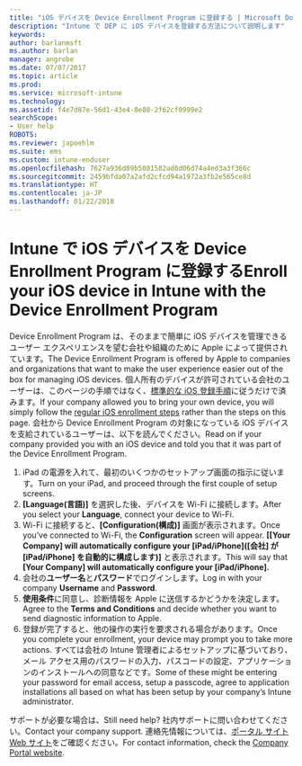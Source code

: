 ```yaml
---
title: "iOS デバイスを Device Enrollment Program に登録する | Microsoft Docs"
description: "Intune で DEP に iOS デバイスを登録する方法について説明します"
keywords: 
author: barlanmsft
ms.author: barlan
manager: angrobe
ms.date: 07/07/2017
ms.topic: article
ms.prod: 
ms.service: microsoft-intune
ms.technology: 
ms.assetid: f4e7d87e-56d1-43e4-8e88-2f62cf0999e2
searchScope:
- User help
ROBOTS: 
ms.reviewer: japoehlm
ms.suite: ems
ms.custom: intune-enduser
ms.openlocfilehash: 7627a936d89b5081582ad8d06d74a4ed3a3f366c
ms.sourcegitcommit: 2459bfda07a2afd2cfcd94a1972a3fb2e565ce8d
ms.translationtype: HT
ms.contentlocale: ja-JP
ms.lasthandoff: 01/22/2018
---
```

# <a name="enroll-your-ios-device-in-intune-with-the-device-enrollment-program"></a><span data-ttu-id="3bd85-103">Intune で iOS デバイスを Device Enrollment Program に登録する</span><span class="sxs-lookup"><span data-stu-id="3bd85-103">Enroll your iOS device in Intune with the Device Enrollment Program</span></span>

<span data-ttu-id="3bd85-104">Device Enrollment Program は、そのままで簡単に iOS デバイスを管理できるユーザー エクスペリエンスを望む会社や組織のために Apple によって提供されています。</span><span class="sxs-lookup"><span data-stu-id="3bd85-104">The Device Enrollment Program is offered by Apple to companies and organizations that want to make the user experience easier out of the box for managing iOS devices.</span></span> <span data-ttu-id="3bd85-105">個人所有のデバイスが許可されている会社のユーザーは、このページの手順ではなく、[標準的な iOS 登録手順](enroll-your-device-in-intune-ios.md)に従うだけで済みます。</span><span class="sxs-lookup"><span data-stu-id="3bd85-105">If your company allowed you to bring your own device, you will simply follow the [regular iOS enrollment steps](enroll-your-device-in-intune-ios.md) rather than the steps on this page.</span></span> <span data-ttu-id="3bd85-106">会社から Device Enrollment Program の対象になっている iOS デバイスを支給されているユーザーは、以下を読んでください。</span><span class="sxs-lookup"><span data-stu-id="3bd85-106">Read on if your company provided you with an iOS device and told you that it was part of the Device Enrollment Program.</span></span>

1.  <span data-ttu-id="3bd85-107">iPad の電源を入れて、最初のいくつかのセットアップ画面の指示に従います。</span><span class="sxs-lookup"><span data-stu-id="3bd85-107">Turn on your iPad, and proceed through the first couple of setup screens.</span></span>
2.  <span data-ttu-id="3bd85-108">**[Language\(言語\)]** を選択した後、デバイスを Wi-Fi に接続します。</span><span class="sxs-lookup"><span data-stu-id="3bd85-108">After you select your **Language**, connect your device to Wi-Fi.</span></span>
3.  <span data-ttu-id="3bd85-109">Wi-Fi に接続すると、**[Configuration\(構成\)]** 画面が表示されます。</span><span class="sxs-lookup"><span data-stu-id="3bd85-109">Once you’ve connected to Wi-Fi, the **Configuration** screen will appear.</span></span> <span data-ttu-id="3bd85-110">**[[Your Company] will automatically configure your [iPad/iPhone]\([会社] が [iPad/iPhone] を自動的に構成します\)]** と表示されます。</span><span class="sxs-lookup"><span data-stu-id="3bd85-110">This will say that **[Your Company] will automatically configure your [iPad/iPhone].**</span></span>
4.  <span data-ttu-id="3bd85-111">会社の**ユーザー名**と**パスワード**でログインします。</span><span class="sxs-lookup"><span data-stu-id="3bd85-111">Log in with your company **Username** and **Password**.</span></span>
5.  <span data-ttu-id="3bd85-112">**使用条件**に同意し、診断情報を Apple に送信するかどうかを決定します。</span><span class="sxs-lookup"><span data-stu-id="3bd85-112">Agree to the **Terms and Conditions** and decide whether you want to send diagnostic information to Apple.</span></span>
6.  <span data-ttu-id="3bd85-113">登録が完了すると、他の操作の実行を要求される場合があります。</span><span class="sxs-lookup"><span data-stu-id="3bd85-113">Once you complete your enrollment, your device may prompt you to take more actions.</span></span> <span data-ttu-id="3bd85-114">すべては会社の Intune 管理者によるセットアップに基づいており、メール アクセス用のパスワードの入力、パスコードの設定、アプリケーションのインストールへの同意などです。</span><span class="sxs-lookup"><span data-stu-id="3bd85-114">Some of these might be entering your password for email access, setup a passcode, agree to application installations all based on what has been setup by your company’s Intune administrator.</span></span>

<span data-ttu-id="3bd85-115">サポートが必要な場合は、</span><span class="sxs-lookup"><span data-stu-id="3bd85-115">Still need help?</span></span> <span data-ttu-id="3bd85-116">社内サポートに問い合わせてください。</span><span class="sxs-lookup"><span data-stu-id="3bd85-116">Contact your company support.</span></span> <span data-ttu-id="3bd85-117">連絡先情報については、[ポータル サイト Web サイト](https://portal.manage.microsoft.com#HelpDeskDialog)をご確認ください。</span><span class="sxs-lookup"><span data-stu-id="3bd85-117">For contact information, check the [Company Portal website](https://portal.manage.microsoft.com#HelpDeskDialog).</span></span>
